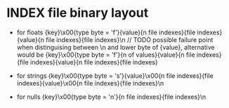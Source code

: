 # INDEX file binary layout

- for floats
{key}\x00{type byte = 'f'}{value}{n file indexes}{file indexes}{value}{n file indexes}{file indexes}\n
// TODO possible failure point when distinguising between \n and lower byte of {value}, alternative would be
{key}\x00{type byte = 'f'}{n of values}{value}{n file indexes}{file indexes}{value}{n file indexes}{file indexes}

- for strings
{key}\x00{type byte = 's'}{value}\x00{n file indexes}{file indexes}{value}\x00{n file indexes}{file indexes}\n

- for nulls
{key}\x00{type byte = 'n'}{n file indexes}{file indexes}\n
